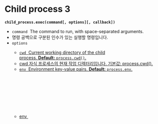 # Child process 3

**`child_process.exec(command[, options][, callback])`**

- `command` [<string>](https://developer.mozilla.org/en-US/docs/Web/JavaScript/Data_structures#String_type) The command to run, with space-separated arguments.
- 명령 <string> 공백으로 구분된 인수가 있는 실행할 명령입니다.
- `options` [<Object>](https://developer.mozilla.org/en-US/docs/Web/JavaScript/Reference/Global_Objects/Object)
    - `cwd` [<string>](https://developer.mozilla.org/en-US/docs/Web/JavaScript/Data_structures#String_type) Current working directory of the child process. **Default:** `process.cwd()`.
    - cwd <string> 자식 프로세스의 현재 작업 디렉터리입니다. 기본값: process.cwd().
    - `env` [<Object>](https://developer.mozilla.org/en-US/docs/Web/JavaScript/Reference/Global_Objects/Object) Environment key-value pairs. **Default:** `process.env`.
    - env <Object> 환경 키-값 쌍. 기본값: process.env.
    - `encoding` [<string>](https://developer.mozilla.org/en-US/docs/Web/JavaScript/Data_structures#String_type) **Default:** `'utf8'`
    - 인코딩 <string> 기본값: 'utf8’
    - `shell` [<string>](https://developer.mozilla.org/en-US/docs/Web/JavaScript/Data_structures#String_type) Shell to execute the command with. See [Shell requirements](https://nodejs.org/docs/latest-v15.x/api/child_process.html#child_process_shell_requirements) and [Default Windows shell](https://nodejs.org/docs/latest-v15.x/api/child_process.html#child_process_default_windows_shell). **Default:** `'/bin/sh'` on Unix, `process.env.ComSpec` on Windows.
    - shell <string> 명령을 실행할 셸입니다. 셸 요구 사항 및 기본 윈도우즈 셸을 참조하십시오. 기본값: Unix의 '/bin/sh', process.env.Windows의 ComSpec.
    - `signal` [<AbortSignal>](https://nodejs.org/docs/latest-v15.x/api/globals.html#globals_class_abortsignal) allows aborting the child process using an AbortSignal.
    - 신호 <AbortSignal>을 사용하면 AbortSignal을 사용하여 자식 프로세스를 중단할 수 있습니다.
    - `timeout` [<number>](https://developer.mozilla.org/en-US/docs/Web/JavaScript/Data_structures#Number_type) **Default:** `0`
    - 타임 아웃<수>기본:0
    - `maxBuffer` [<number>](https://developer.mozilla.org/en-US/docs/Web/JavaScript/Data_structures#Number_type) Largest amount of data in bytes allowed on stdout or stderr. If exceeded, the child process is terminated and any output is truncated.
    - maxBuffer <number> stdout 또는 stderr에 허용되는 최대 데이터 양(바이트 단위). 초과할 경우 하위 프로세스가 종료되고 출력이 잘립니다.
    - See caveat at `[maxBuffer` and Unicode](https://nodejs.org/docs/latest-v15.x/api/child_process.html#child_process_maxbuffer_and_unicode). **Default:** `1024 * 1024`.
    - maxBuffer 및 유니코드에서 주의 사항을 참조하십시오. 기본값: 1024 * 1024.
    - `killSignal` [<string>](https://developer.mozilla.org/en-US/docs/Web/JavaScript/Data_structures#String_type) | [<integer>](https://developer.mozilla.org/en-US/docs/Web/JavaScript/Data_structures#Number_type) **Default:** `'SIGTERM'`
    - killSignal <string> | <integer> 기본값: 'SIGTERM’
    - `uid` [<number>](https://developer.mozilla.org/en-US/docs/Web/JavaScript/Data_structures#Number_type) Sets the user identity of the process (see `[setuid(2)](http://man7.org/linux/man-pages/man2/setuid.2.html)`).
    - uid <number> 프로세스의 사용자 ID를 설정합니다(setuid(2) 참조).
    - `gid` [<number>](https://developer.mozilla.org/en-US/docs/Web/JavaScript/Data_structures#Number_type) Sets the group identity of the process (see `[setgid(2)](http://man7.org/linux/man-pages/man2/setgid.2.html)`).
    - gid <number> 프로세스의 그룹 ID를 설정합니다(setgid(2) 참조).
    - `windowsHide` [<boolean>](https://developer.mozilla.org/en-US/docs/Web/JavaScript/Data_structures#Boolean_type) Hide the subprocess console window that would normally be created on Windows systems. **Default:** `false`.
    - WindowsHide <boolean> Windows 시스템에서 일반적으로 생성되는 하위 프로세스 콘솔 창을 숨깁니다. 기본값: false.
- `callback` [<Function>](https://developer.mozilla.org/en-US/docs/Web/JavaScript/Reference/Global_Objects/Function) called with the output when process terminates.
    - 프로세스가 종료될 때 출력과 함께 콜백 <Function>이 호출됩니다.
    - `error` [<Error>](https://developer.mozilla.org/en-US/docs/Web/JavaScript/Reference/Global_Objects/Error)
    - `stdout` [<string>](https://developer.mozilla.org/en-US/docs/Web/JavaScript/Data_structures#String_type) | [<Buffer>](https://nodejs.org/docs/latest-v15.x/api/buffer.html#buffer_class_buffer)
    - `stderr` [<string>](https://developer.mozilla.org/en-US/docs/Web/JavaScript/Data_structures#String_type) | [<Buffer>](https://nodejs.org/docs/latest-v15.x/api/buffer.html#buffer_class_buffer)
- Returns: [<ChildProcess>](https://nodejs.org/docs/latest-v15.x/api/child_process.html#child_process_class_childprocess)
- 반환: <하위 프로세스>

Spawns a shell then executes the `command` within that shell, buffering any generated output. 

그런 다음 셸을 생성하며 생성된 출력을 버퍼링하여 해당 셸 내에서 명령을 실행합니다.

The `command` string passed to the exec function is processed directly by the shell and special characters (vary based on [shell](https://en.wikipedia.org/wiki/List_of_command-line_interpreters)) need to be dealt with accordingly:

Exec 함수에 전달된 명령 문자열은 셸에 의해 직접 처리되며 특수 문자(쉘 기반 변수)는 이에 따라 처리되어야 합니다.

```jsx
const { exec } = require('child_process');

exec('"/path/to/test file/test.sh" arg1 arg2');
// Double quotes are used so that the space in the path is not interpreted as
// a delimiter of multiple arguments.

exec('echo "The \\$HOME variable is $HOME"');
// The $HOME variable is escaped in the first instance, but not in the second.
```

**Never pass unsanitized user input to this function. Any input containing shell metacharacters may be used to trigger arbitrary command execution.**

표준화되지 않은 사용자 입력을 이 함수에 전달하지 마십시오. 셸 메타캐릭터를 포함하는 모든 입력은 임의 명령 실행을 트리거하는 데 사용될 수 있습니다

If a `callback` function is provided, it is called with the arguments `(error, stdout, stderr)`. On success, `error` will be `null`. 

'callback' 함수가 제공되는 경우 '(error, stdout, stderr)' 인수와 함께 호출된다. 성공하면 에러는 널이 된다.

On error, `error` will be an instance of `[Error](https://nodejs.org/docs/latest-v15.x/api/errors.html#errors_class_error)`. 

오류가 발생하면 오류가 오류의 인스턴스가 됩니다.

The `error.code` property will be the exit code of the process. 

'error.code' 속성은 프로세스의 종료 코드가 됩니다.

By convention, any exit code other than `0` indicates an error. 

일반적으로 0이 아닌 종료 코드는 오류를 나타냅니다.

`error.signal` will be the signal that terminated the process.

'error.signal'은 프로세스를 종료한 신호입니다.

The `stdout` and `stderr` arguments passed to the callback will contain the stdout and stderr output of the child process. 

콜백에 전달된 stdout 및 stderr 인수는 하위 프로세스의 stdout 및 stderr 출력을 포함합니다.

By default, Node.js will decode the output as UTF-8 and pass strings to the callback.

기본적으로 Node.js는 출력을 UTF-8로 디코딩하고 문자열을 콜백으로 전달합니다.

 The `encoding` option can be used to specify the character encoding used to decode the stdout and stderr output. 

'인코딩' 옵션은 stdout 및 stderr 출력을 디코딩하는 데 사용되는 문자 인코딩을 지정하는 데 사용할 수 있습니다.

If `encoding` is `'buffer'`, or an unrecognized character encoding, `Buffer` objects will be passed to the callback instead.

'인코딩'이 '버퍼'인 경우 또는 인식할 수 없는 문자 인코딩인 경우 '버퍼' 개체가 콜백에 대신 전달됩니다.

If `timeout` is greater than `0`, the parent will send the signal identified by the `killSignal` property (the default is `'SIGTERM'`) if the child runs longer than `timeout` milliseconds.

시간 초과가 0보다 클 경우 하위 항목이 시간 초과 밀리초보다 오래 실행되면 부모에서 killSignal 속성(기본값 'SIGTERM')으로 식별되는 신호를 보냅니다.

Unlike the `[exec(3)](http://man7.org/linux/man-pages/man3/exec.3.html)` POSIX system call, `child_process.exec()` does not replace the existing process and uses a shell to execute the command.

exec(3) POSIX 시스템 호출과 달리 child_process.exec()은 기존 프로세스를 대체하지 않고 셸을 사용하여 명령을 실행합니다.

If this method is invoked as its `[util.promisify()](https://nodejs.org/docs/latest-v15.x/api/util.html#util_util_promisify_original)`ed version, it returns a `Promise` for an `Object` with `stdout` and `stderr` properties.

이 메서드가 `[til.promisify()](https://nodejs.org/docs/latest-v15.x/api/util.html#util_util_promisify_original)`ed 버전으로 호출 될 경우 stdout 및 stderr 속성을 가진 개체에 대한 Promise를 반환합니다.

 The returned `ChildProcess` instance is attached to the `Promise` as a `child` property.

반환된 ChildProcess 인스턴스는 Promise에 Child Process 속성으로 첨부됩니다

 In case of an error (including any error resulting in an exit code other than 0), a rejected promise is returned, with the same `error` object given in the callback, but with two additional properties `stdout` and `stderr`.

에러가 발생하면(0이 아닌 종료 코드를 초래하는 에러를 포함) 거부된 약속은 콜백에 동일한 에러 객체와 함께 반환되지만 stdout과 stderr의 두 가지 추가 속성으로 반환된다.

[부가적 ](https://www.notion.so/7ddad7b87e554a4caed7b2cb8f16f413)